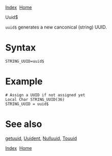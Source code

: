 [Index](index.html)  [Home](getting-started_home.html)

Uuid$

`uuid$` generates a new canconical (string) UUID.

# Syntax

```
STRING_UUID=uuid$
```

# Example

```
# Assign a UUID if not assigned yet
Local Char STRING_UUID(36)
STRING_UUID = uuid$
```

# See also

[getuuid](4gl_getuuid.html), [Uuident](4gl_uuident.html), [Nulluuid](4gl_nulluuid.html), [Touuid](4gl_touuid.html)

  

[Index](index.html)  [Home](getting-started_home.html)